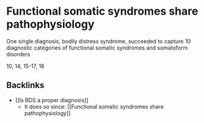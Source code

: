 # Functional somatic syndromes share pathophysiology
One single diagnosis, bodily distress syndrome, succeeded to capture 10 diagnostic categories of functional somatic syndromes and somatoform disorders

10, 14, 15-17, 18

## Backlinks
* [[Is BDS a proper diagnosis]]
	* It does so since:
[[Functional somatic syndromes share pathophysiology]]

<!-- #Work -->

<!-- {BearID:003D5FCB-C7F5-43D4-ADA9-46A5F61643EE-15756-0000130BB49D175D} -->
